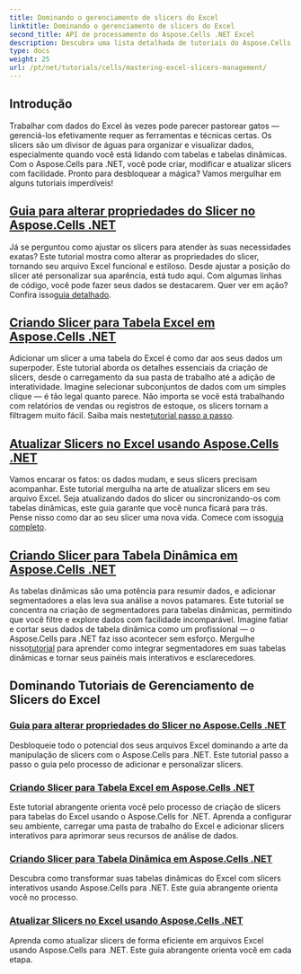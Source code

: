 ```yaml
---
title: Dominando o gerenciamento de slicers do Excel
linktitle: Dominando o gerenciamento de slicers do Excel
second_title: API de processamento do Aspose.Cells .NET Excel
description: Descubra uma lista detalhada de tutoriais do Aspose.Cells para .NET focados no gerenciamento de segmentadores do Excel, incluindo adição, personalização e atualização de segmentadores em arquivos do Excel.
type: docs
weight: 25
url: /pt/net/tutorials/cells/mastering-excel-slicers-management/
---
```

## Introdução

Trabalhar com dados do Excel às vezes pode parecer pastorear gatos — gerenciá-los efetivamente requer as ferramentas e técnicas certas. Os slicers são um divisor de águas para organizar e visualizar dados, especialmente quando você está lidando com tabelas e tabelas dinâmicas. Com o Aspose.Cells para .NET, você pode criar, modificar e atualizar slicers com facilidade. Pronto para desbloquear a mágica? Vamos mergulhar em alguns tutoriais imperdíveis!

## [Guia para alterar propriedades do Slicer no Aspose.Cells .NET](./guide-change-slicer-properties/)

 Já se perguntou como ajustar os slicers para atender às suas necessidades exatas? Este tutorial mostra como alterar as propriedades do slicer, tornando seu arquivo Excel funcional e estiloso. Desde ajustar a posição do slicer até personalizar sua aparência, está tudo aqui. Com algumas linhas de código, você pode fazer seus dados se destacarem. Quer ver em ação? Confira isso[guia detalhado](./guide-change-slicer-properties/).

## [Criando Slicer para Tabela Excel em Aspose.Cells .NET](./creating-slicer-for-excel-table/)

Adicionar um slicer a uma tabela do Excel é como dar aos seus dados um superpoder. Este tutorial aborda os detalhes essenciais da criação de slicers, desde o carregamento da sua pasta de trabalho até a adição de interatividade. Imagine selecionar subconjuntos de dados com um simples clique — é tão legal quanto parece. Não importa se você está trabalhando com relatórios de vendas ou registros de estoque, os slicers tornam a filtragem muito fácil. Saiba mais neste[tutorial passo a passo](./creating-slicer-for-excel-table/).

## [Atualizar Slicers no Excel usando Aspose.Cells .NET](./update-slicers-in-excel/)

 Vamos encarar os fatos: os dados mudam, e seus slicers precisam acompanhar. Este tutorial mergulha na arte de atualizar slicers em seu arquivo Excel. Seja atualizando dados do slicer ou sincronizando-os com tabelas dinâmicas, este guia garante que você nunca ficará para trás. Pense nisso como dar ao seu slicer uma nova vida. Comece com isso[guia completo](./update-slicers-in-excel/).

## [Criando Slicer para Tabela Dinâmica em Aspose.Cells .NET](./creating-slicer-for-pivot-table/)

As tabelas dinâmicas são uma potência para resumir dados, e adicionar segmentadores a elas leva sua análise a novos patamares. Este tutorial se concentra na criação de segmentadores para tabelas dinâmicas, permitindo que você filtre e explore dados com facilidade incomparável. Imagine fatiar e cortar seus dados de tabela dinâmica como um profissional — o Aspose.Cells para .NET faz isso acontecer sem esforço. Mergulhe nisso[tutorial](./creating-slicer-for-pivot-table/) para aprender como integrar segmentadores em suas tabelas dinâmicas e tornar seus painéis mais interativos e esclarecedores.

## Dominando Tutoriais de Gerenciamento de Slicers do Excel
### [Guia para alterar propriedades do Slicer no Aspose.Cells .NET](./guide-change-slicer-properties/)
Desbloqueie todo o potencial dos seus arquivos Excel dominando a arte da manipulação de slicers com o Aspose.Cells para .NET. Este tutorial passo a passo o guia pelo processo de adicionar e personalizar slicers.
### [Criando Slicer para Tabela Excel em Aspose.Cells .NET](./creating-slicer-for-excel-table/)
Este tutorial abrangente orienta você pelo processo de criação de slicers para tabelas do Excel usando o Aspose.Cells for .NET. Aprenda a configurar seu ambiente, carregar uma pasta de trabalho do Excel e adicionar slicers interativos para aprimorar seus recursos de análise de dados.
### [Criando Slicer para Tabela Dinâmica em Aspose.Cells .NET](./creating-slicer-for-pivot-table/)
Descubra como transformar suas tabelas dinâmicas do Excel com slicers interativos usando Aspose.Cells para .NET. Este guia abrangente orienta você no processo.
### [Atualizar Slicers no Excel usando Aspose.Cells .NET](./update-slicers-in-excel/)
Aprenda como atualizar slicers de forma eficiente em arquivos Excel usando Aspose.Cells para .NET. Este guia abrangente orienta você em cada etapa.